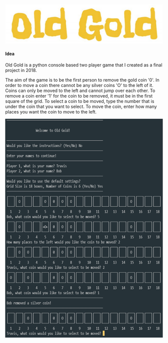 <img src="https://raw.githubusercontent.com/travisbyr/Old-Gold/main/Documentation%20Images/logo.png">

<h4>Idea</h4>

Old Gold is a python console based two player game that I created as a final project in 2018.

The aim of the game is to be the first person to remove the gold coin '0'. In order to move a coin there cannot be any silver coins 'O' to the left of it. Coins can only be moved to the left and cannot jump over each other. To remove a coin enter '1' for the coin to be removed, it must be in the first square of the grid. To select a coin to be moved, type the number that is under the coin that you want to select. To move the coin, enter how many places you want the coin to move to the left.

<img src="https://raw.githubusercontent.com/travisbyr/Old-Gold/main/Documentation%20Images/code.png" height="700">